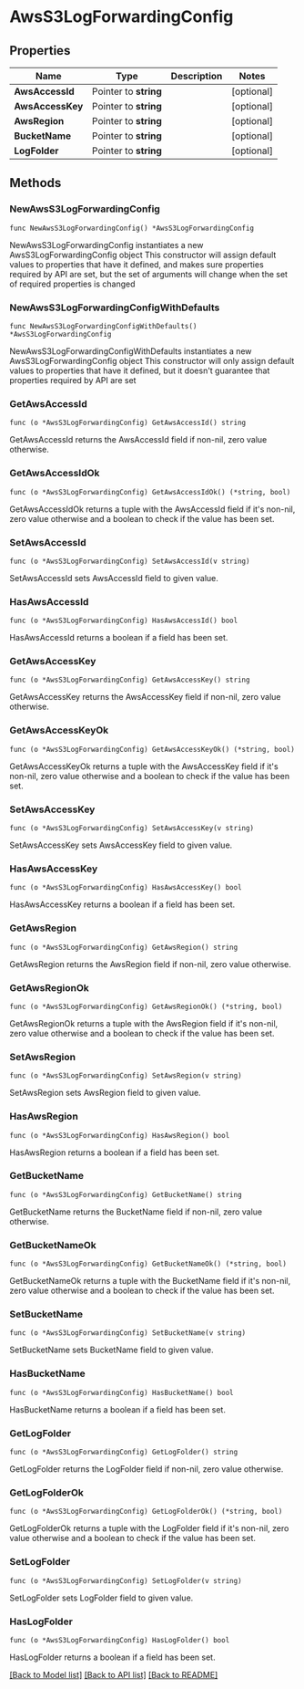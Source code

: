 # AwsS3LogForwardingConfig

## Properties

Name | Type | Description | Notes
------------ | ------------- | ------------- | -------------
**AwsAccessId** | Pointer to **string** |  | [optional] 
**AwsAccessKey** | Pointer to **string** |  | [optional] 
**AwsRegion** | Pointer to **string** |  | [optional] 
**BucketName** | Pointer to **string** |  | [optional] 
**LogFolder** | Pointer to **string** |  | [optional] 

## Methods

### NewAwsS3LogForwardingConfig

`func NewAwsS3LogForwardingConfig() *AwsS3LogForwardingConfig`

NewAwsS3LogForwardingConfig instantiates a new AwsS3LogForwardingConfig object
This constructor will assign default values to properties that have it defined,
and makes sure properties required by API are set, but the set of arguments
will change when the set of required properties is changed

### NewAwsS3LogForwardingConfigWithDefaults

`func NewAwsS3LogForwardingConfigWithDefaults() *AwsS3LogForwardingConfig`

NewAwsS3LogForwardingConfigWithDefaults instantiates a new AwsS3LogForwardingConfig object
This constructor will only assign default values to properties that have it defined,
but it doesn't guarantee that properties required by API are set

### GetAwsAccessId

`func (o *AwsS3LogForwardingConfig) GetAwsAccessId() string`

GetAwsAccessId returns the AwsAccessId field if non-nil, zero value otherwise.

### GetAwsAccessIdOk

`func (o *AwsS3LogForwardingConfig) GetAwsAccessIdOk() (*string, bool)`

GetAwsAccessIdOk returns a tuple with the AwsAccessId field if it's non-nil, zero value otherwise
and a boolean to check if the value has been set.

### SetAwsAccessId

`func (o *AwsS3LogForwardingConfig) SetAwsAccessId(v string)`

SetAwsAccessId sets AwsAccessId field to given value.

### HasAwsAccessId

`func (o *AwsS3LogForwardingConfig) HasAwsAccessId() bool`

HasAwsAccessId returns a boolean if a field has been set.

### GetAwsAccessKey

`func (o *AwsS3LogForwardingConfig) GetAwsAccessKey() string`

GetAwsAccessKey returns the AwsAccessKey field if non-nil, zero value otherwise.

### GetAwsAccessKeyOk

`func (o *AwsS3LogForwardingConfig) GetAwsAccessKeyOk() (*string, bool)`

GetAwsAccessKeyOk returns a tuple with the AwsAccessKey field if it's non-nil, zero value otherwise
and a boolean to check if the value has been set.

### SetAwsAccessKey

`func (o *AwsS3LogForwardingConfig) SetAwsAccessKey(v string)`

SetAwsAccessKey sets AwsAccessKey field to given value.

### HasAwsAccessKey

`func (o *AwsS3LogForwardingConfig) HasAwsAccessKey() bool`

HasAwsAccessKey returns a boolean if a field has been set.

### GetAwsRegion

`func (o *AwsS3LogForwardingConfig) GetAwsRegion() string`

GetAwsRegion returns the AwsRegion field if non-nil, zero value otherwise.

### GetAwsRegionOk

`func (o *AwsS3LogForwardingConfig) GetAwsRegionOk() (*string, bool)`

GetAwsRegionOk returns a tuple with the AwsRegion field if it's non-nil, zero value otherwise
and a boolean to check if the value has been set.

### SetAwsRegion

`func (o *AwsS3LogForwardingConfig) SetAwsRegion(v string)`

SetAwsRegion sets AwsRegion field to given value.

### HasAwsRegion

`func (o *AwsS3LogForwardingConfig) HasAwsRegion() bool`

HasAwsRegion returns a boolean if a field has been set.

### GetBucketName

`func (o *AwsS3LogForwardingConfig) GetBucketName() string`

GetBucketName returns the BucketName field if non-nil, zero value otherwise.

### GetBucketNameOk

`func (o *AwsS3LogForwardingConfig) GetBucketNameOk() (*string, bool)`

GetBucketNameOk returns a tuple with the BucketName field if it's non-nil, zero value otherwise
and a boolean to check if the value has been set.

### SetBucketName

`func (o *AwsS3LogForwardingConfig) SetBucketName(v string)`

SetBucketName sets BucketName field to given value.

### HasBucketName

`func (o *AwsS3LogForwardingConfig) HasBucketName() bool`

HasBucketName returns a boolean if a field has been set.

### GetLogFolder

`func (o *AwsS3LogForwardingConfig) GetLogFolder() string`

GetLogFolder returns the LogFolder field if non-nil, zero value otherwise.

### GetLogFolderOk

`func (o *AwsS3LogForwardingConfig) GetLogFolderOk() (*string, bool)`

GetLogFolderOk returns a tuple with the LogFolder field if it's non-nil, zero value otherwise
and a boolean to check if the value has been set.

### SetLogFolder

`func (o *AwsS3LogForwardingConfig) SetLogFolder(v string)`

SetLogFolder sets LogFolder field to given value.

### HasLogFolder

`func (o *AwsS3LogForwardingConfig) HasLogFolder() bool`

HasLogFolder returns a boolean if a field has been set.


[[Back to Model list]](../README.md#documentation-for-models) [[Back to API list]](../README.md#documentation-for-api-endpoints) [[Back to README]](../README.md)


